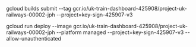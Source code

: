 gcloud builds submit --tag gcr.io/uk-train-dashboard-425908/project-uk-railways-00002-jph  --project=key-sign-425907-v3



gcloud run deploy --image gcr.io/uk-train-dashboard-425908/project-uk-railways-00002-jph --platform managed  --project=key-sign-425907-v3 --allow-unauthenticated